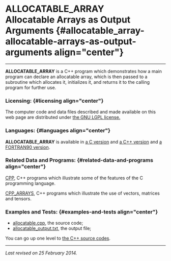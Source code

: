 ALLOCATABLE\_ARRAY\
Allocatable Arrays as Output Arguments {#allocatable_array-allocatable-arrays-as-output-arguments align="center"}
======================================

------------------------------------------------------------------------

**ALLOCATABLE\_ARRAY** is a C++ program which demonstrates how a main
program can declare an allocatable array, which is then passed to a
subroutine which allocates it, initializes it, and returns it to the
calling program for further use.

### Licensing: {#licensing align="center"}

The computer code and data files described and made available on this
web page are distributed under [the GNU LGPL
license.](../../txt/gnu_lgpl.txt)

### Languages: {#languages align="center"}

**ALLOCATABLE\_ARRAY** is available in [a C
version](../../c_src/allocatable_array/allocatable_array.html) and [a
C++ version](../../cpp_src/allocatable_array/allocatable_array.html) and
[a FORTRAN90
version](../../f_src/allocatable_array/allocatable_array.html).

### Related Data and Programs: {#related-data-and-programs align="center"}

[CPP](../../cpp_src/c/c.html), C++ programs which illustrate some of the
features of the C programming language.

[CPP\_ARRAYS](../../cpp_src/c_arrays/cpp_arrays.html), C++ programs
which illustrate the use of vectors, matrices and tensors.

### Examples and Tests: {#examples-and-tests align="center"}

-   [allocatable.cpp](allocatable.cpp), the source code;
-   [allocatable\_output.txt](allocatable_output.txt), the output file;

You can go up one level to [the C++ source codes](../cpp_src.html).

------------------------------------------------------------------------

*Last revised on 25 February 2014.*
